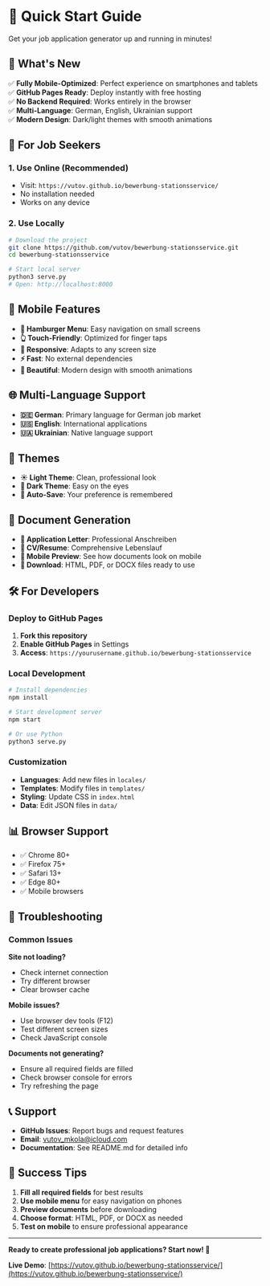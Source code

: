 # 🚀 Quick Start Guide

Get your job application generator up and running in minutes!

## 📱 What's New

✅ **Fully Mobile-Optimized**: Perfect experience on smartphones and tablets  
✅ **GitHub Pages Ready**: Deploy instantly with free hosting  
✅ **No Backend Required**: Works entirely in the browser  
✅ **Multi-Language**: German, English, Ukrainian support  
✅ **Modern Design**: Dark/light themes with smooth animations  

## 🎯 For Job Seekers

### 1. Use Online (Recommended)
- Visit: `https://vutov.github.io/bewerbung-stationsservice/`
- No installation needed
- Works on any device

### 2. Use Locally
```bash
# Download the project
git clone https://github.com/vutov/bewerbung-stationsservice.git
cd bewerbung-stationsservice

# Start local server
python3 serve.py
# Open: http://localhost:8000
```

## 📱 Mobile Features

- **🍔 Hamburger Menu**: Easy navigation on small screens
- **👆 Touch-Friendly**: Optimized for finger taps
- **📱 Responsive**: Adapts to any screen size
- **⚡ Fast**: No external dependencies
- **🎨 Beautiful**: Modern design with smooth animations

## 🌐 Multi-Language Support

- **🇩🇪 German**: Primary language for German job market
- **🇺🇸 English**: International applications
- **🇺🇦 Ukrainian**: Native language support

## 🎨 Themes

- **☀️ Light Theme**: Clean, professional look
- **🌙 Dark Theme**: Easy on the eyes
- **🔄 Auto-Save**: Your preference is remembered

## 📄 Document Generation

- **📝 Application Letter**: Professional Anschreiben
- **👤 CV/Resume**: Comprehensive Lebenslauf
- **📱 Mobile Preview**: See how documents look on mobile
- **💾 Download**: HTML, PDF, or DOCX files ready to use

## 🛠️ For Developers

### Deploy to GitHub Pages

1. **Fork this repository**
2. **Enable GitHub Pages** in Settings
3. **Access**: `https://yourusername.github.io/bewerbung-stationsservice`

### Local Development

```bash
# Install dependencies
npm install

# Start development server
npm start

# Or use Python
python3 serve.py
```

### Customization

- **Languages**: Add new files in `locales/`
- **Templates**: Modify files in `templates/`
- **Styling**: Update CSS in `index.html`
- **Data**: Edit JSON files in `data/`

## 📊 Browser Support

- ✅ Chrome 80+
- ✅ Firefox 75+
- ✅ Safari 13+
- ✅ Edge 80+
- ✅ Mobile browsers

## 🔧 Troubleshooting

### Common Issues

**Site not loading?**
- Check internet connection
- Try different browser
- Clear browser cache

**Mobile issues?**
- Use browser dev tools (F12)
- Test different screen sizes
- Check JavaScript console

**Documents not generating?**
- Ensure all required fields are filled
- Check browser console for errors
- Try refreshing the page

## 📞 Support

- **GitHub Issues**: Report bugs and request features
- **Email**: vutov_mkola@icloud.com
- **Documentation**: See README.md for detailed info

## 🎉 Success Tips

1. **Fill all required fields** for best results
2. **Use mobile menu** for easy navigation on phones
3. **Preview documents** before downloading
4. **Choose format**: HTML, PDF, or DOCX as needed
5. **Test on mobile** to ensure professional appearance

---

**Ready to create professional job applications? Start now! 🚀**

**Live Demo**: [https://vutov.github.io/bewerbung-stationsservice/](https://vutov.github.io/bewerbung-stationsservice/)
